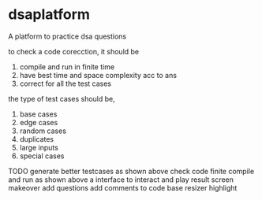 # dsaplatform
A platform to practice dsa questions

to check a code corecction,
it should be

1. compile and run in finite time
2. have best time and space complexity acc to ans
3. correct for all the test cases

the type of test cases should be,

1. base cases
2. edge cases
3. random cases
4. duplicates
5. large inputs
6. special cases

TODO
generate better testcases as shown above
check code finite compile and run as shown above
a interface to interact and play
result screen makeover
add questions
add comments to code base
resizer highlight